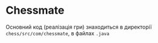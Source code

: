 # Chessmate
Основний код (реалізація гри) знаходиться в директорії `chess/src/com/chessmate`, в файлах `.java`
